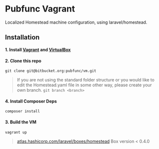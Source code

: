 # Pubfunc Vagrant

Localized Homestead machine configuration, using laravel/homestead.

## Installation

#### 1. Install [Vagrant](https://www.vagrantup.com/) and [VirtualBox](https://www.virtualbox.org/wiki/Downloads)

#### 2. Clone this repo

```shell
git clone git@bitbucket.org:pubfunc/vm.git
```

> If you are not using the standard folder structure or you would like to
edit the Homestead.yaml file in some other way, please create your own branch.
> `git branch <branch>`


#### 4. Install Composer Deps

```shell
composer install
```

#### 3. Build the VM

```shell
vagrant up
```

> [atlas.hashicorp.com/laravel/boxes/homestead](https://atlas.hashicorp.com/laravel/boxes/homestead) Box version < 0.4.0
